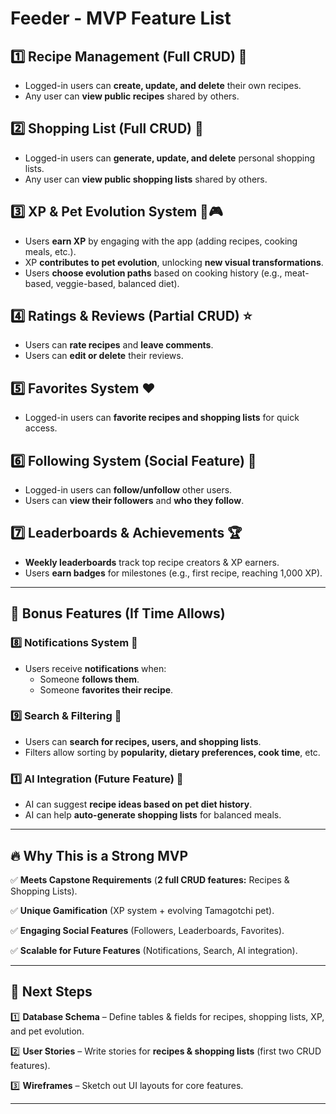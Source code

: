 # Feeder - MVP Feature List

## 1️⃣ Recipe Management (Full CRUD) 🍲
- Logged-in users can **create, update, and delete** their own recipes.
- Any user can **view public recipes** shared by others.

## 2️⃣ Shopping List (Full CRUD) 🍒
- Logged-in users can **generate, update, and delete** personal shopping lists.
- Any user can **view public shopping lists** shared by others.

## 3️⃣ XP & Pet Evolution System 🐶🎮
- Users **earn XP** by engaging with the app (adding recipes, cooking meals, etc.).
- XP **contributes to pet evolution**, unlocking **new visual transformations**.
- Users **choose evolution paths** based on cooking history (e.g., meat-based, veggie-based, balanced diet).

## 4️⃣ Ratings & Reviews (Partial CRUD) ⭐
- Users can **rate recipes** and **leave comments**.
- Users can **edit or delete** their reviews.

## 5️⃣ Favorites System ❤️
- Logged-in users can **favorite recipes and shopping lists** for quick access.

## 6️⃣ Following System (Social Feature) 🔄
- Logged-in users can **follow/unfollow** other users.
- Users can **view their followers** and **who they follow**.

## 7️⃣ Leaderboards & Achievements 🏆
- **Weekly leaderboards** track top recipe creators & XP earners.
- Users **earn badges** for milestones (e.g., first recipe, reaching 1,000 XP).

---

## 🌟 Bonus Features (If Time Allows)

### 8️⃣ Notifications System 🔔
- Users receive **notifications** when:
  - Someone **follows them**.
  - Someone **favorites their recipe**.

### 9️⃣ Search & Filtering 🔎
- Users can **search for recipes, users, and shopping lists**.
- Filters allow sorting by **popularity, dietary preferences, cook time**, etc.

### 1️⃣ AI Integration (Future Feature) 🤖
- AI can suggest **recipe ideas based on pet diet history**.
- AI can help **auto-generate shopping lists** for balanced meals.

---

## 🔥 Why This is a Strong MVP

✅ **Meets Capstone Requirements** (**2 full CRUD features:** Recipes & Shopping Lists).

✅ **Unique Gamification** (XP system + evolving Tamagotchi pet).

✅ **Engaging Social Features** (Followers, Leaderboards, Favorites).

✅ **Scalable for Future Features** (Notifications, Search, AI integration).

---

## 📌 Next Steps

1️⃣ **Database Schema** – Define tables & fields for recipes, shopping lists, XP, and pet evolution.

2️⃣ **User Stories** – Write stories for **recipes & shopping lists** (first two CRUD features).

3️⃣ **Wireframes** – Sketch out UI layouts for core features.

---
